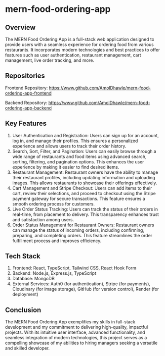 # mern-food-ordering-app

## Overview
The MERN Food Ordering App is a full-stack web application designed to provide users with a seamless experience for ordering food from various restaurants. It incorporates modern technologies and best practices to offer features such as user authentication, restaurant management, cart management, live order tracking, and more.

## Repositories
Frontend Repository: https://www.github.com/AmolDhawle/mern-food-ordering-app-frontend

Backend Repository: https://www.github.com/AmolDhawle/mern-food-ordering-app-backend

## Key Features
1. User Authentication and Registration: Users can sign up for an account, log in, and manage their profiles. This ensures a personalized experience and allows users to track their order history.
2.  Search, Sort, Filter, and Pagination: Users can easily browse through a wide range of restaurants and food items using advanced search, sorting, filtering, and pagination options. This enhances the user experience by making it easier to find desired items.
3. Restaurant Management: Restaurant owners have the ability to manage their restaurant profiles, including updating information and uploading images. This allows restaurants to showcase their offerings effectively.
4. Cart Management and Stripe Checkout: Users can add items to their cart, review their selections, and proceed to checkout using the Stripe payment gateway for secure transactions. This feature ensures a smooth ordering process for customers.
5. Live Order Status Tracking: Users can track the status of their orders in real-time, from placement to delivery. This transparency enhances trust and satisfaction among users.
6. Order Status Management for Restaurant Owners: Restaurant owners can manage the status of incoming orders, including confirming, preparing, and completing orders. This feature streamlines the order fulfillment process and improves efficiency.
   
## Tech Stack
1. Frontend: React, TypeScript, Tailwind CSS, React Hook Form
2. Backend: Node.js, Express.js, TypeScript
3. Database: MongoDB
4. External Services: Auth0 (for authentication), Stripe (for payments), Cloudinary (for image storage), GitHub (for version control), Render (for deployment)

## Conclusion
The MERN Food Ordering App exemplifies my skills in full-stack development and my commitment to delivering high-quality, impactful projects. With its intuitive user interface, advanced functionality, and seamless integration of modern technologies, this project serves as a compelling showcase of my abilities to hiring managers seeking a versatile and skilled developer.
